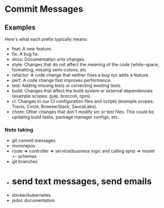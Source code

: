 # Commit Messages

## Examples

Here's what each prefix typically means:

- feat: A new feature.
- fix: A bug fix.
- docs: Documentation only changes.
- style: Changes that do not affect the meaning of the code (white-space, formatting, missing semi-colons, etc
- refactor: A code change that neither fixes a bug nor adds a feature.
- perf: A code change that improves performance.
- test: Adding missing tests or correcting existing tests.
- build: Changes that affect the build system or external dependencies (example scopes: gulp, broccoli, npm).
- ci: Changes to our CI configuration files and scripts (example scopes: Travis, Circle, BrowserStack, SauceLabs).
- chore: Other changes that don't modify src or test files. This could be updating build tasks, package manager configs, etc.

### Note taking

- git commit messages
- monorepos
- route => controller => service(business logic and calling apis) => model +- schemas
- git branches
- # send text messages, send emails
- docker/kubernetes
- jsdoc documentation
